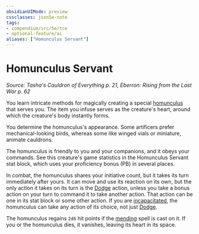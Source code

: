 ```yaml
---
obsidianUIMode: preview
cssclasses: json5e-note
tags:
- compendium/src/5e/tce
- optional-feature/ai
aliases: ["Homunculus Servant"]
---
```

# Homunculus Servant
*Source: Tasha's Cauldron of Everything p. 21, Eberron: Rising from the Last War p. 62* 

You learn intricate methods for magically creating a special [homunculus](homunculus-servant-tce.md#) that serves you. The item you infuse serves as the creature's heart, around which the creature's body instantly forms.

You determine the homunculus's appearance. Some artificers prefer mechanical-looking birds, whereas some like winged vials or miniature, animate cauldrons.

The homunculus is friendly to you and your companions, and it obeys your commands. See this creature's game statistics in the Homunculus Servant stat block, which uses your proficiency bonus (PB) in several places.

In combat, the homunculus shares your initiative count, but it takes its turn immediately after yours. It can move and use its reaction on its own, but the only action it takes on its turn is the [Dodge](../../Rules%20&%20Options/5e%20Rules/actions.md##Dodge) action, unless you take a bonus action on your turn to command it to take another action. That action can be one in its stat block or some other action. If you are [incapacitated](../../Rules%20&%20Options/5e%20Rules/conditions.md##incapacitated), the homunculus can take any action of its choice, not just [Dodge](../../Rules%20&%20Options/5e%20Rules/actions.md##Dodge).

The homunculus regains `2d6` hit points if the [mending](../spells/mending.md#) spell is cast on it. If you or the homunculus dies, it vanishes, leaving its heart in its space.